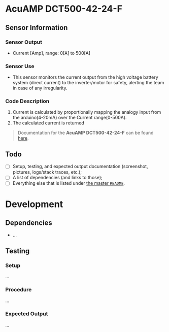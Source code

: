 # AcuAMP DCT500-42-24-F

## Sensor Information

### Sensor Output
- Current [Amp], range: 0[A] to 500[A]

### Sensor Use
- This sensor monitors the current output from the high voltage battery system (direct current) to the inverter/motor for safety, alerting the team in case of any irregularity. 

### Code Description
1. Current is calculated by proportionally mapping the analogy input from the arduino(4-20mA) over the Current range(0-500A).
2. The calculated current is returned

> Documentation for the **AcuAMP DCT500-42-24-F** can be found [here](https://drive.google.com/drive/folders/1aCNqstzJIpOQPqIivENDAhGuTG0A5oau?usp=sharing).



## Todo

- [ ] Setup, testing, and expected output documentation (screenshot, pictures, logs/stack traces, etc.);
- [ ] A list of dependencies (and links to those);
- [ ] Everything else that is listed under [the master `README`](../README.md).

# Development

## Dependencies

- ...

## Testing

### Setup

...

### Procedure

...

### Expected Output

...
